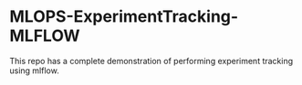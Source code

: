 # MLOPS-ExperimentTracking-MLFLOW
This repo has a complete demonstration of performing experiment tracking using mlflow.
